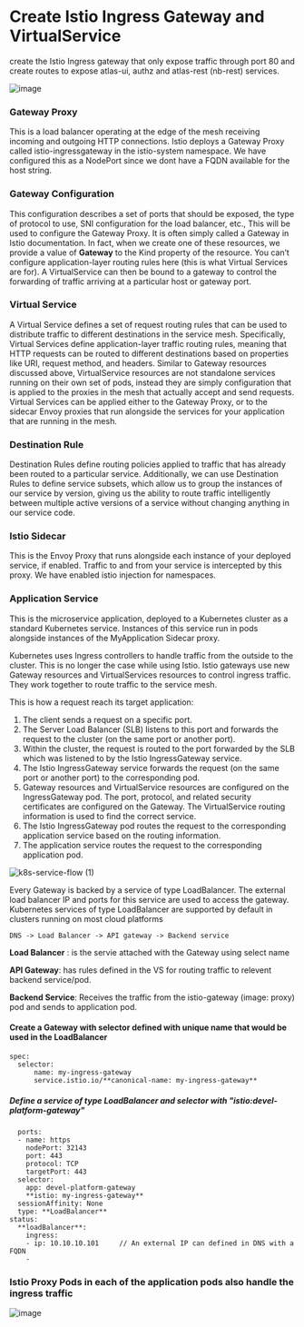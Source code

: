 # Create Istio Ingress Gateway and VirtualService

create the Istio Ingress gateway that only expose traffic through port 80 and create routes to expose atlas-ui, authz and atlas-rest (nb-rest) services.


![image](https://github.com/user-attachments/assets/89c2f955-ad0e-4e75-8158-c418583f4528)


### Gateway Proxy
This is a load balancer operating at the edge of the mesh receiving incoming and outgoing HTTP connections. 
Istio deploys a Gateway Proxy called istio-ingressgateway in the istio-system namespace. 
We have configured this as a NodePort since we dont have a FQDN available for the host string.

### Gateway Configuration
This configuration describes a set of ports that should be exposed, the type of protocol to use, SNI configuration for the load balancer, etc., This will be used to configure the Gateway Proxy. It is often simply called a Gateway in Istio documentation.  In fact, when we create one of these resources, we provide a value of **Gateway** to the Kind property of the resource. You can’t configure application-layer routing rules here (this is what Virtual Services are for). A VirtualService can then be bound to a gateway to control the forwarding of traffic arriving at a particular host or gateway port.

### Virtual Service
A Virtual Service defines a set of request routing rules that can be used to distribute traffic to different destinations in the service mesh. Specifically, Virtual Services define application-layer traffic routing rules, meaning that HTTP requests can be routed to different destinations based on properties like URI, request method, and headers. 
Similar to Gateway resources discussed above, VirtualService resources are not standalone services running on their own set of pods, instead they are simply configuration that is applied to the proxies in the mesh that actually accept and send requests. 
Virtual Services can be applied either to the Gateway Proxy, or to the sidecar Envoy proxies that run alongside the services for your application that are running in the mesh.

### Destination Rule
Destination Rules define routing policies applied to traffic that has already been routed to a particular service. Additionally, we can use Destination Rules to define service subsets, which allow us to group the instances of our service by version, giving us the ability to route traffic intelligently between multiple active versions of a service without changing anything in our service code.

### Istio Sidecar
This is the Envoy Proxy that runs alongside each instance of your deployed service, if enabled. Traffic to and from your service is intercepted by this proxy.
We have enabled istio injection for namespaces.

### Application Service
This is the microservice application, deployed to a Kubernetes cluster as a standard Kubernetes service. Instances of this service run in pods alongside instances of the MyApplication Sidecar proxy.


Kubernetes uses Ingress controllers to handle traffic from the outside to the cluster. This is no longer the case while using Istio. Istio gateways use new Gateway resources and VirtualServices resources to control ingress traffic. They work together to route traffic to the service mesh.

This is how a request reach its target application:

1) The client sends a request on a specific port.
2) The Server Load Balancer (SLB) listens to this port and forwards the request to the cluster (on the same port or another port).
3) Within the cluster, the request is routed to the port forwarded by the SLB which was listened to by the Istio IngressGateway service.
4) The Istio IngressGateway service forwards the request (on the same port or another port) to the corresponding pod.
5) Gateway resources and VirtualService resources are configured on the IngressGateway pod. The port, protocol, and related security certificates are configured on the Gateway. The VirtualService routing information is used to find the correct service.
6) The Istio IngressGateway pod routes the request to the corresponding application service based on the routing information.
7) The application service routes the request to the corresponding application pod.


![k8s-service-flow (1)](https://github.com/user-attachments/assets/06f12321-21e7-4785-b9f7-1ed764e57eb2)


Every Gateway is backed by a service of type LoadBalancer. The external load balancer IP and ports for this service are used to access the gateway. 
Kubernetes services of type LoadBalancer are supported by default in clusters running on most cloud platforms

```
DNS -> Load Balancer -> API gateway -> Backend service
```
**Load Balancer** : is the servie attached with the Gateway using select name

**API Gateway**: has rules defined in the VS for routing traffic to relevent backend service/pod.

**Backend Service**: Receives the traffic from the istio-gateway (image: proxy) pod and sends to application pod.


#### Create a Gateway with selector defined with unique name that would be used in the LoadBalancer
```
spec:
  selector:
      name: my-ingress-gateway
      service.istio.io/**canonical-name: my-ingress-gateway**
```

##### Define a service of type LoadBalancer and selector with "istio:devel-platform-gateway"
```  
  ports:
  - name: https
    nodePort: 32143
    port: 443
    protocol: TCP
    targetPort: 443
  selector:
    app: devel-platform-gateway
    **istio: my-ingress-gateway**
  sessionAffinity: None
  type: **LoadBalancer**
status:
  **loadBalancer**:
    ingress:
    - ip: 10.10.10.101     // An external IP can defined in DNS with a FQDN
    - 
```

### Istio Proxy Pods in each of the application pods also handle the ingress traffic

![image](https://github.com/user-attachments/assets/f1a800bf-8f0b-4935-b614-65a644be0bd3)

